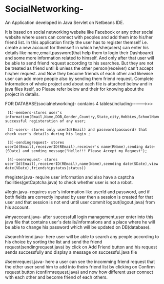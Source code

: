 # SocialNetworking-
An Application developed in Java Servlet on Netbeans IDE.

It is based on  social networking website like Facebook or any other social website where users can connect with peoples and add them into his/her friend list.
In this application firstly the user has to register themself i.e. create a new account for themself in which he/she(users) can enter his details like name,email,password(that help them to login their Dashboard)  and some more information related to himself.
And only after that user will be able to send friend request according to his searches.
But they are not be treated as friend until & unless the other person(receiver) can't accept his/her request.
and Now they become friends of each other and likewise user can add more people also by sending them friend request.
Complete Information of whole project and about each file is attached below and in java files itself, so Please refer below and their for knowing about the project in details. 

FOR DATABASE(socialnetworking)- contains 4 tables(including----->>>

     (1)-members-stores user's information(Email,Name,DOB,Gender,Country,State,city,Hobbies,SchoolName,CollegeName)after successful registeration of any user;
     
     (2)-users- stores only userId(Email) and password(password) that check user's details during his login ;
     
     (3)-sendingrequest- stores userId(Email),receiverID(REmail),receiver's name(RName),sending date-(SDate) and sending message("Hello!!! Please Accept my Request");
     
     (4)-seenrequest- stores user'Id(Email),receiverID(REmail),name(Name),seending date(SDate),view date(VDate),friendshipstatus(status))  


#register.java- require user information and also have a captcha facilities(getCaptcha.java) to check whether user is not a robot.

#login.java- requires user's information like userId and password, and if both fields are correctly inputed by user then a session is created for that user and that session is not end until user commit logout(logout.java) from his account.

#myaccount.java- after successfull login management,user enter into this java file that contains user's details/informations and a place where he will be able to change his password which will be updated on DB(database).

#searchfriend.java- here user will be able to search any people according to his choice by sorting the list and send the friend request(sendingrequest.java) by click on Add Friend button and his request sends successfully and display a message on successful.java file 

#seenrequest.java- here a user can see the incomming friend request that the other user send him to add into theirs friend list by clicking on Confirm request button (confirmrequest.java) and now how different user connect with each other and become friend of each others.

